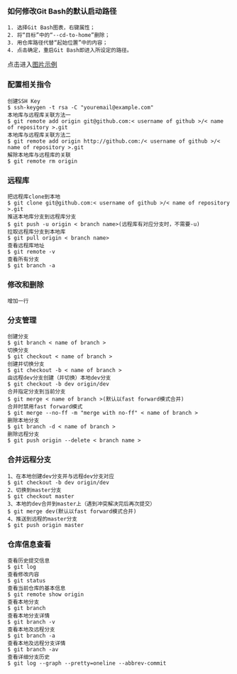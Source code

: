 ### 如何修改Git Bash的默认启动路径 ###
	1. 选择Git Bash图表，右键属性；
	2. 将“目标”中的“--cd-to-home”删除；
	3. 用仓库路径代替“起始位置”中的内容；
	4. 点击确定，重启Git Bash即进入所设定的路径。

点击进入[图片示例](https://github.com/YB-Chen/GitCommend/blob/master/git-bash%E5%B1%9E%E6%80%A7.JPG?raw=true)

### 配置相关指令 ###
    创建SSH Key
	$ ssh-keygen -t rsa -C "youremail@example.com"
	本地库与远程库关联方法一
    $ git remote add origin git@github.com:< username of github >/< name of repository >.git
	本地库与远程库关联方法二
    $ git remote add origin http://github.com:/< username of github >/< name of repository >.git
	解除本地库与远程库的关联
    $ git remote rm origin

### 远程库 ###
	把远程库clone到本地
    $ git clone git@github.com:< username of github >/< name of repository >.git
	推送本地库分支到远程库分支
    $ git push -u origin < branch name>(远程库有对应分支时，不需要-u)
    拉取远程库分支到本地库
    $ git pull origin < branch name>
	查看远程库地址
    $ git remote -v
	查看所有分支
    $ git branch -a


### 修改和删除 ###
    增加一行


### 分支管理 ###
	创建分支
    $ git branch < name of branch >
	切换分支
    $ git checkout < name of branch >
    创建并切换分支
    $ git checkout -b < name of branch >
	由远程dev分支创建（并切换）本地dev分支
    $ git checkout -b dev origin/dev
	合并指定分支到当前分支
    $ git merge < name of branch >(默认以fast forward模式合并)
    合并时禁用fast forward模式
    $ git merge --no-ff -m "merge with no-ff" < name of branch >
	删除本地分支
    $ git branch -d < name of branch >
	删除远程分支
    $ git push origin --delete < branch name >

### 合并远程分支 ###
	1、在本地创建dev分支并与远程dev分支对应
    $ git checkout -b dev origin/dev
	2、切换到master分支
    $ git checkout master
	3、本地的dev合并到master上（遇到冲突解决完后再次提交）
    $ git merge dev(默认以fast forward模式合并)
	4、推送到远程的master分支
    $ git push origin master 

### 仓库信息查看 ###
	查看历史提交信息
    $ git log
	查看修改内容
    $ git status
	查看当前仓库的基本信息
    $ git remote show origin
	查看本地分支
    $ git branch
    查看本地分支详情
    $ git branch -v
	查看本地及远程分支
    $ git branch -a
	查看本地及远程分支详情
    $ git branch -av
    查看详细分支历史
    $ git log --graph --pretty=oneline --abbrev-commit
    

